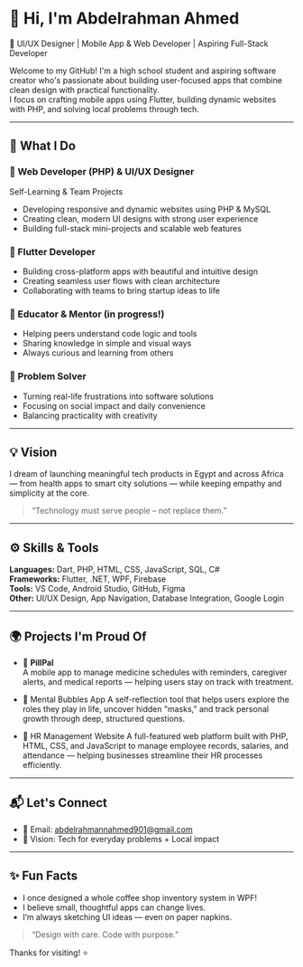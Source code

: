 # 👋 Hi, I'm Abdelrahman Ahmed

💼 UI/UX Designer | Mobile App & Web Developer | Aspiring Full-Stack Developer

Welcome to my GitHub! I'm a high school student and aspiring software creator who's passionate about building user-focused apps that combine clean design with practical functionality.  
I focus on crafting mobile apps using Flutter, building dynamic websites with PHP, and solving local problems through tech.

---

## 🔧 What I Do

### 🚀 Web Developer (PHP) & UI/UX Designer
Self-Learning & Team Projects
- Developing responsive and dynamic websites using PHP & MySQL
- Creating clean, modern UI designs with strong user experience
- Building full-stack mini-projects and scalable web features

### 📱 Flutter Developer
- Building cross-platform apps with beautiful and intuitive design
- Creating seamless user flows with clean architecture
- Collaborating with teams to bring startup ideas to life

### 🧠 Educator & Mentor (in progress!)
- Helping peers understand code logic and tools
- Sharing knowledge in simple and visual ways
- Always curious and learning from others

### 🧩 Problem Solver
- Turning real-life frustrations into software solutions
- Focusing on social impact and daily convenience
- Balancing practicality with creativity

---

## 💡 Vision
I dream of launching meaningful tech products in Egypt and across Africa — from health apps to smart city solutions — while keeping empathy and simplicity at the core.  
> “Technology must serve people – not replace them.”

---

## ⚙️ Skills & Tools
**Languages:** Dart, PHP, HTML, CSS, JavaScript, SQL, C#  
**Frameworks:** Flutter, .NET, WPF, Firebase  
**Tools:** VS Code, Android Studio, GitHub, Figma  
**Other:** UI/UX Design, App Navigation, Database Integration, Google Login

---

## 🌍 Projects I'm Proud Of
- 💊 **PillPal**  
  A mobile app to manage medicine schedules with reminders, caregiver alerts, and medical reports — helping users stay on track with treatment.

- 🧠 Mental Bubbles App
A self-reflection tool that helps users explore the roles they play in life, uncover hidden "masks," and track personal growth through deep, structured questions.

- 👥 HR Management Website
A full-featured web platform built with PHP, HTML, CSS, and JavaScript to manage employee records, salaries, and attendance — helping businesses streamline their HR processes efficiently.

---

## 📬 Let's Connect
- 📧 Email: abdelrahmannahmed901@gmail.com  
- 🧠 Vision: Tech for everyday problems + Local impact

---

## ✨ Fun Facts
- I once designed a whole coffee shop inventory system in WPF!
- I believe small, thoughtful apps can change lives.
- I’m always sketching UI ideas — even on paper napkins.

> “Design with care. Code with purpose.”

Thanks for visiting! ⭐️
